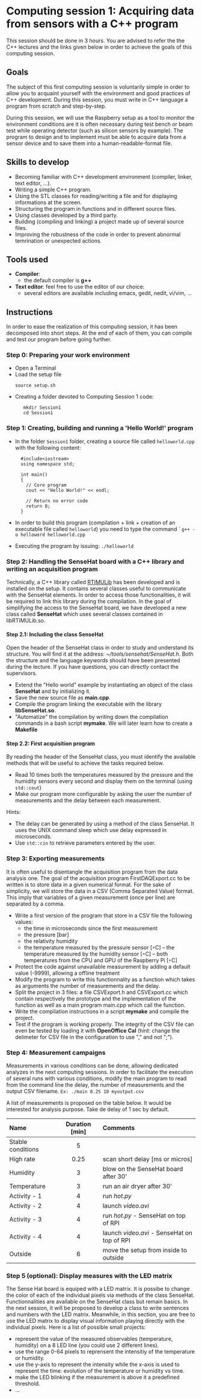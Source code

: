 # Computing session 1: Acquiring data from sensors with a C++ program

This session should be done in 3 hours.
You are advised to refer the the C++ lectures and the links given below in order to
achieve the goals of this computing session.

## Goals
The subject of this first computing session is voluntarily simple in order to allow you to acquaint yourself with the environment and good practices of C++ development. During this session, you must write in C++ language a program from scratch and step-by-step. 

 During this session, we will use the Raspberry setup as a tool to monitor the environment conditions are it is often necessary during test bench or beam test while operating detector (such as silicon sensors by example).
The program to design and to implement must be able to acquire data from a sensor device and to save them into a human-readable-format file.

## Skills to develop
  - Becoming familiar with C++ development environment (compiler, linker, text editor, ...).
  - Writing a simple C++ program.
  - Using the STL classes for reading/writing a file and for displaying informations at the screen.
  - Structuring the program in functions and in different source files.
  - Using classes developed by a third party.
  - Building (compiling and linking) a project made up of several source files.
  - Improving the robustness of the code in order to prevent abnormal temrination or unexpected actions.

## Tools used
   - **Compiler**: 
       - the default compiler is **g++**
   - **Text editor**: feel free to use the editor of our choice:
       - several editors are available including emacs, gedit, nedit, vi/vim, ...

## Instructions

In order to ease the realization of this computing session, it has been decomposed into short steps.
At the end of each of them, you can compile and test our program before going further.

### Step 0: Preparing your work environment

   - Open a Terminal 
   - Load the setup file
        ```
        source setup.sh
        ```
  - Creating a folder devoted to Computing Session 1 code: 
	```
	   mkdir Session1
	   cd Session1
	```
	

### Step 1: Creating, building and running a 'Hello World!' program

   - In the folder `Session1` folder, creating a source file called `helloworld.cpp` with the following content:
     ```
       #include<iostream>
       using namespace std;

       int main()
       {
	     // Core program
	     cout << "Hello World!" << endl;
		 
		 // Return no error code
	     return 0;
       }	   
	 ```
	 
   - In order to build this program (compilation + link + creation of an executable file called `helloworld`) you need to type the command `
	     ```
		   g++ -o helloword helloworld.cpp
		 ```
   - Executing the program by issuing:
         ```./helloworld```
	  

### Step 2: Handling the SenseHat board with a C++ library and writing an acquisition program

 Technically, a C++ library called [RTIMULib](https://github.com/RPi-Distro/RTIMULib) has been developed and is installed on the setup.
 It contains several classes useful to communicate with the SenseHat elements. In order to access those functionalities, it will be required to link this library during the compilation.
 In the goal of simplifying the access to the SenseHat board, we have developed a new class called **SenseHat** which uses several classes contained in libRTIMULib.so.

#### Step 2.1: Including the class SenseHat

 Open the header of the SenseHat class in order to study and understand its structure. 
 You will find it at the address: *~/tools/sensehat/SenseHat.h*.
 Both the structure and the language keywords should have been presented during the lecture.
 If you have questions, you can directly contact the supervisors.

  - Extend the "Hello world" example by instantiating an object of the class **SenseHat** and by initializing it.
  - Save the new source file as **main.cpp**.
  - Compile the program linking the executable with the library **libSenseHat.so**.
  - "Automatize" the compilation by writing down the compilation commands in a bash script **mymake**. We will later learn how to create a **Makefile**

#### Step 2.2: First acquisition program
  By reading the header of the SenseHat class, you must identify the available methods that will be useful to achieve the tasks required below.

  - Read 10 times both the temperatures measured by the pressure and the humidity sensors every second and display them on the terminal (using ```std::cout```)
  - Make our program more configurable by asking the user the number of measurements and the delay between each measurement.
  
  Hints:
  - The delay can be generated by using a method of the class SenseHat. It uses the UNIX command sleep which use delay expressed in microseconds.
  - Use ```std::cin``` to retrieve parameters entered by the user.

### Step 3: Exporting measurements

It is often useful to disentangle the acquisition program from the data analysis one. The goal of the acquisition program FirstDAQExport.cc to be written is to store data in a given numerical format. 
For the sake of simplicity, we will store the data in a CSV (Comma Separated Value) format. 
This imply that variables of a given measurement (once per line) are separated by a comma.

  - Write a first version of the program that store in a CSV file the following values:
     - the time in microseconds since the first measurement
     - the pressure [bar]
     - the relativity humidity
     - the temperature measured by the pressure sensor [◦C]
     – the temperature measured by the humidity sensor [◦C]
     – both temperatures from the CPU and GPU of the Raspberry Pi [◦C]
  - Protect the code against unavailable measurement by adding a default value (-9999), allowing a offline treatment
  - Modify the program to write this functionnality as a function which takes as arguments the number of measurements and the delay.
  - Split the project in 3 files: a file CSVExport.h and CSVExport.cc which contain respectively the prototype and the implementation of the function as well as a main program main.cpp which call the function.
  - Write the compilation instructions in a script **mymake** and compile the project.
  - Test if the program is working properly. The integrity of the CSV file can even be tested by loading it with **OpenOffice Cal** (hint: change the delimeter for CSV file in the configuration to use "," and not ";").

 ### Step 4: Measurement campaigns

 Measurements in various conditions can be done, allowing dedicated analyzes in the next computing sessions. 
 In order to facilitate the execution of several runs with various conditions, modify the main program to read from the command line the delay, the number of measurements and the output CSV filename. ```Ex: ./main 0.25 10 myoutput.csv```

 A list of measurements is proposed on the table below. It would be interested for analysis purpose. Take de delay of 1 sec by default.

 |Name | Duration [min] | Comments |
 | :--- | :---: | :--- |
 | Stable conditions | 5 | |
 | High rate    | 0.25 | scan short delay [ms or micros] | 
 | Humidity     | 3    | blow on the SenseHat board after 30'|
 | Temperature  | 3    | run an air dryer after 30' |
 | Activity - 1 | 4    | run *hot.py* |
 | Activity - 2 | 4    | launch *video.avi* |
 | Activity - 3 | 4    | run *hot.py* - SenseHat on top of RPI |
 | Activity - 4 | 4    | launch *video.avi* - SenseHat on top of RPI |
 | Outside      | 6    | move the setup from inside to outside |


### Step 5 (optional): Display measures with the LED matrix

The Sense Hat board is equiped with a LED matrix. It is possibe to change the color of each
of the individual pixels via methods of the class SenseHat. 
Functionnalities are available on the SenseHat class but remain basics.
In the next session, it will be proposed to develop a class to write sentences and numbers with the LED matrix.
Meanwhile, in this section, you are free to use the LED matrix to display visual information playing directly with the individual pixels.
Here is a list of possible small projects:
 - represent the value of the measured observables (temperature, humidity) on a 8 LED line (you could use 2 different lines).
 - use the range 0-64 pixels to reprensent the intensitiy of the temperature or humidity.
 - use the y-axis to represent the intensity while the x-axis is used to represent the time: evolution of the temperature or humidity vs time.
 - make the LED blinking if the measurement is above it a predefined threshold.
 - ...



